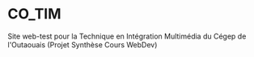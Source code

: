 # CO_TIM
Site web-test pour la Technique en Intégration Multimédia du Cégep de l'Outaouais (Projet Synthèse Cours WebDev)
